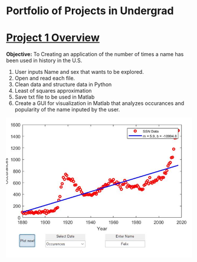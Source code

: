 # Portfolio of Projects in Undergrad
# [Project 1 Overview](https://github.com/RobertoBautista189/ME21_Project/blob/main/README.md)
**Objective:** To Creating an application of the number of times a name has been used in history in the U.S. 
1. User inputs Name and sex that wants to be explored.
2. Open and read each file.
3. Clean data and structure data in Python
4. Least of squares approximation
5. Save txt file to be used in Matlab
6. Create a GUI for visualization in Matlab that analyzes occurances and popularity of the name inputed by the user.

![](/images/ME_21_project_occurences.jpg)
